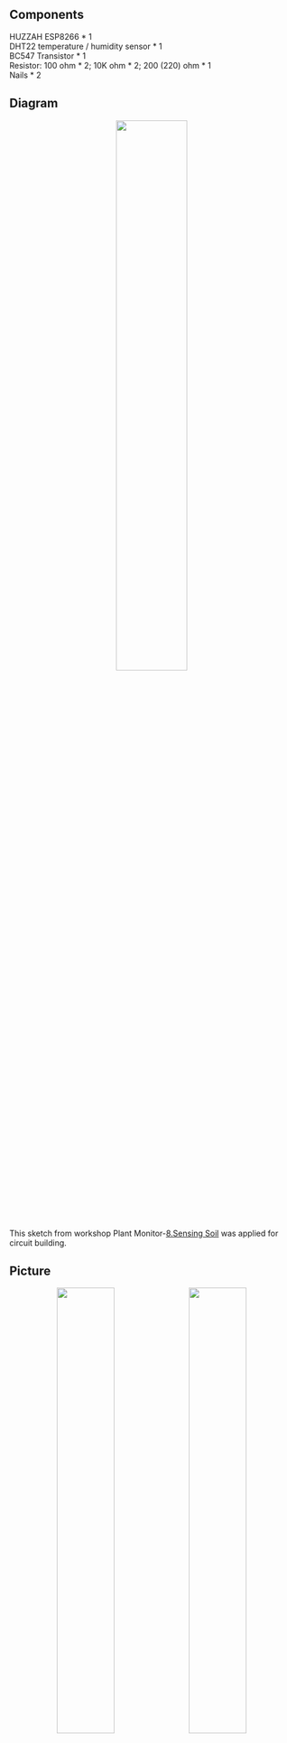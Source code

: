 
## Components 
HUZZAH ESP8266 * 1  
DHT22 temperature / humidity sensor * 1  
BC547 Transistor * 1  
Resistor: 100 ohm * 2; 10K ohm * 2; 200 (220) ohm * 1  
Nails * 2

## Diagram
<p align='center'>
<img src="https://user-images.githubusercontent.com/91855312/139989508-086d885f-e25e-4c67-9437-f1d2779d32a9.png" width=50%>
</p>
This sketch from workshop Plant Monitor-<a href = "https://workshops.cetools.org/codelabs/CASA0014-2-Plant-Monitor/index.html?index=..%2F..index#7">8.Sensing Soil</a> was applied for circuit building.

## Picture 
<p align='center'>
<img src="https://user-images.githubusercontent.com/91855312/139998483-ed0527bd-6212-41af-bd97-3fabe0da2247.jpg" width=45%>&nbsp
<img src="https://user-images.githubusercontent.com/91855312/139999011-8332f892-b2c6-48ce-920a-72622532555a.jpg" width=45%>
</p>
Record of my circuit.

## Additional materials
For aesthetics and physical recognizability, the connection between the head of nails and wire are covered
<p align='center'>
<img src="https://user-images.githubusercontent.com/91855312/139984029-f0f1d837-96f3-4eb6-94c3-19bcd8e43986.jpg" width=25.5%>&nbsp
<img src="https://user-images.githubusercontent.com/91855312/139986626-ce09c536-a090-47d9-851c-46415694d699.jpg" width=45%>
</p>
